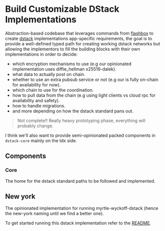 # Build Customizable DStack Implementations

Abstraction-based codebase that leverages commands from [flashbox](https://github.com/flashbots/flashbox) to create [dstack](https://github.com/amiller/dstack-vm) implementations app-specific requirements, the goal is to provide a well-defined typed
path for creating working dstack networks but allowing the implementors to fill the building blocks with their own implementations in
order to decide:
- which encryption mechanisms to use (e.g our opinionated implementation uses diffie_hellman x25519-dalek). 
- what data to actually post on chain.
- whether to use an extra pubsub service or not (e.g our is fully on-chain for availability for now).
- which chain to use for the coordination.
- how to pull data from the chain (e.g using light clients vs cloud rpc for availability and safety).
- how to handle migrations.
- and more depending on how the dstack standard pans out.

> Not complete!! Really heavy prototyping phase, everything will probably change. 

I think we'll also want to provide semi-opinionated packed components in `dstack-core` mainly on the tdx side. 

## Components

### Core

The home for the dstack standard paths to be followed and implemented. 

## New york

The opinionated implementation for running myrtle-wyckoff-dstack (hence the new-york naming until we find a better one).

To get started running this dstack implementation refer to the [README](./new-york/README.md).
